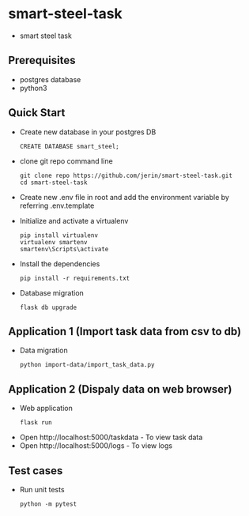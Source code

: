 # smart-steel-task
* smart steel task

## Prerequisites
* postgres database
* python3
    
## Quick Start
* Create new database in your postgres DB
    ```
    CREATE DATABASE smart_steel;
    ```
* clone git repo
    command line
    ```
    git clone repo https://github.com/jerin/smart-steel-task.git
    cd smart-steel-task    
    ```
* Create new .env file in root and add the environment variable by referring .env.template

* Initialize and activate a virtualenv
    ```
    pip install virtualenv
    virtualenv smartenv
    smartenv\Scripts\activate
    ```
* Install the dependencies
    ```
    pip install -r requirements.txt
    ```
* Database migration
    ```
    flask db upgrade
    ```
## Application 1 (Import task data from csv to db)
* Data migration
    ```
    python import-data/import_task_data.py
    ```
## Application 2 (Dispaly data on web browser)
* Web application
    ```
    flask run
    ```
* Open http://localhost:5000/taskdata - To view task data
* Open http://localhost:5000/logs - To view logs
## Test cases
* Run unit tests
    ```
    python -m pytest
    ```